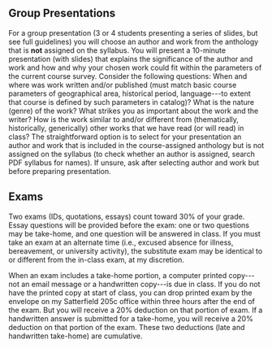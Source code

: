 ﻿## Group Presentations

For a group presentation (3 or 4 students presenting a series
of slides, but see full guidelines) you will choose an author and work
from the anthology that is **not** assigned on the syllabus. You will
present a 10-minute presentation (with slides) that explains the
significance of the author and work and how and why your chosen work could fit
within the parameters of the current course survey. Consider the following
questions: When and where was work written and/or published (must match
basic course parameters of geographical area, historical period, 
language---to extent that course is defined by such parameters in catalog)?  What is
the nature (genre) of the work?  What strikes you as important about 
the work and the writer? How is the work  similar to and/or different from
(thematically, historically, generically) other works that we have read
(or will read) in class?  The straightforward option is to select
for your presentation an author and work that is included in the
course-assigned anthology but is not assigned on the syllabus (to check whether
an author is assigned, search PDF syllabus for names). If unsure,
ask after selecting author and work but before preparing presentation.

## Exams

Two exams (IDs, quotations, essays) count toward 30% of your
grade. Essay questions will be provided before the exam: one or two
questions may be take-home, and one question will be answered in class.
If you must take an exam at an alternate time (i.e., excused absence for
illness, bereavement, or university activity), the substitute
exam may be identical to or different from the in-class exam, at my
discretion.

When an exam includes a take-home portion, a computer printed copy---not
an email message or a handwritten copy---is due in class. If you do not
have the printed copy at start of class, you can drop printed exam by the
envelope on my Satterfield 205c office within three hours after the end of
the exam. But you will receive a 20% deduction on that portion of exam.
If a handwritten answer is submitted for a take-home, you will receive a
20% deduction on that portion of the exam. These two deductions (late
and handwritten take-home) are cumulative. 
